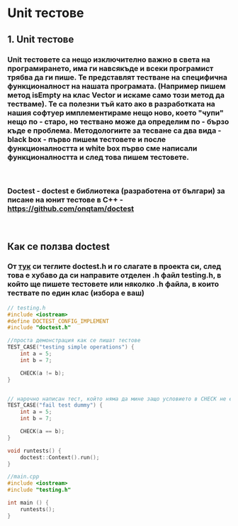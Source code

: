 # Unit тестове
## 1. Unit тестове
### Unit тестовете са нещо изключително важно в света на програмирането, има ги навсякъде и всеки програмист трябва да ги пише. Те представлят тестване на специфична функционалност на нашата програмата. (Например пишем метод isEmpty на клас Vector и искаме само този метод да тестваме). Те са полезни тъй като ако в разработката на нашия софтуер имплементираме нещо ново, което "чупи" нещо по - старо, но тествано може да определим по - бързо къде е проблема. Методологиите за тесване са два вида - black box - първо пишем тестовете и после функционалността и white box първо сме написали функционалността и след това пишем тестовете.

<br>

### Doctest - doctest e библиотека (разработена от българи) за писане на юнит тестове в C++ - https://github.com/onqtam/doctest 

<br>

## Как се ползва doctest
### От [тук](https://github.com/onqtam/doctest/tree/master/doctest) си теглите doctest.h и го слагате в проекта си, след това е хубаво да си направите отделен .h файл testing.h, в който ще пишете тестовете или няколко .h файла, в които тествате по един клас (избора е ваш)
 
``` c++
// testing.h
#include <iostream>
#define DOCTEST_CONFIG_IMPLEMENT
#include "doctest.h"

//проста демонстрация как се пишат тестове
TEST_CASE("testing simple operations") { 
	int a = 5;
    int b = 7;

    CHECK(a != b);
}


// нарочно написан тест, който няма да мине защо условието в CHECK не е вярно. 
TEST_CASE("fail test dummy") {
	int a = 5;
    int b = 7;

    CHECK(a == b);
}

void runtests() {
    doctest::Context().run();
}

//main.cpp
#include <iostream>
#include "testing.h"

int main () {
    runtests();
}
```